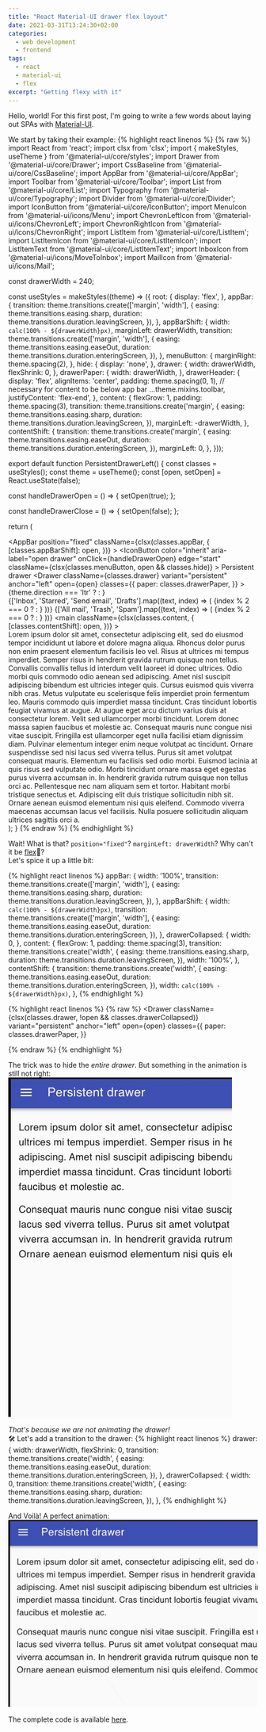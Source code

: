 ```yaml
---
title: "React Material-UI drawer flex layout"
date: 2021-03-31T13:24:30+02:00
categories:
  - web development
  - frontend
tags:
  - react
  - material-ui
  - flex
excerpt: "Getting flexy with it"
---
```


Hello, world! 
For this first post, I'm going to write a few words about laying out SPAs with [Material-UI][material-ui].

We start by taking their example:
{% highlight react linenos %}
{% raw %}
import React from 'react';
import clsx from 'clsx';
import { makeStyles, useTheme } from '@material-ui/core/styles';
import Drawer from '@material-ui/core/Drawer';
import CssBaseline from '@material-ui/core/CssBaseline';
import AppBar from '@material-ui/core/AppBar';
import Toolbar from '@material-ui/core/Toolbar';
import List from '@material-ui/core/List';
import Typography from '@material-ui/core/Typography';
import Divider from '@material-ui/core/Divider';
import IconButton from '@material-ui/core/IconButton';
import MenuIcon from '@material-ui/icons/Menu';
import ChevronLeftIcon from '@material-ui/icons/ChevronLeft';
import ChevronRightIcon from '@material-ui/icons/ChevronRight';
import ListItem from '@material-ui/core/ListItem';
import ListItemIcon from '@material-ui/core/ListItemIcon';
import ListItemText from '@material-ui/core/ListItemText';
import InboxIcon from '@material-ui/icons/MoveToInbox';
import MailIcon from '@material-ui/icons/Mail';

const drawerWidth = 240;

const useStyles = makeStyles((theme) => ({
  root: {
    display: 'flex',
  },
  appBar: {
    transition: theme.transitions.create(['margin', 'width'], {
      easing: theme.transitions.easing.sharp,
      duration: theme.transitions.duration.leavingScreen,
    }),
  },
  appBarShift: {
    width: `calc(100% - ${drawerWidth}px)`,
    marginLeft: drawerWidth,
    transition: theme.transitions.create(['margin', 'width'], {
      easing: theme.transitions.easing.easeOut,
      duration: theme.transitions.duration.enteringScreen,
    }),
  },
  menuButton: {
    marginRight: theme.spacing(2),
  },
  hide: {
    display: 'none',
  },
  drawer: {
    width: drawerWidth,
    flexShrink: 0,
  },
  drawerPaper: {
    width: drawerWidth,
  },
  drawerHeader: {
    display: 'flex',
    alignItems: 'center',
    padding: theme.spacing(0, 1),
    // necessary for content to be below app bar
    ...theme.mixins.toolbar,
    justifyContent: 'flex-end',
  },
  content: {
    flexGrow: 1,
    padding: theme.spacing(3),
    transition: theme.transitions.create('margin', {
      easing: theme.transitions.easing.sharp,
      duration: theme.transitions.duration.leavingScreen,
    }),
    marginLeft: -drawerWidth,
  },
  contentShift: {
    transition: theme.transitions.create('margin', {
      easing: theme.transitions.easing.easeOut,
      duration: theme.transitions.duration.enteringScreen,
    }),
    marginLeft: 0,
  },
}));

export default function PersistentDrawerLeft() {
  const classes = useStyles();
  const theme = useTheme();
  const [open, setOpen] = React.useState(false);

  const handleDrawerOpen = () => {
    setOpen(true);
  };

  const handleDrawerClose = () => {
    setOpen(false);
  };

  return (
    <div className={classes.root}>
      <CssBaseline />
      <AppBar
        position="fixed"
        className={clsx(classes.appBar, {
          [classes.appBarShift]: open,
        })}
      >
        <Toolbar>
          <IconButton
            color="inherit"
            aria-label="open drawer"
            onClick={handleDrawerOpen}
            edge="start"
            className={clsx(classes.menuButton, open && classes.hide)}
          >
            <MenuIcon />
          </IconButton>
          <Typography variant="h6" noWrap>
            Persistent drawer
          </Typography>
        </Toolbar>
      </AppBar>
      <Drawer
        className={classes.drawer}
        variant="persistent"
        anchor="left"
        open={open}
        classes={{
          paper: classes.drawerPaper,
        }}
      >
        <div className={classes.drawerHeader}>
          <IconButton onClick={handleDrawerClose}>
            {theme.direction === 'ltr' ? <ChevronLeftIcon /> : <ChevronRightIcon />}
          </IconButton>
        </div>
        <Divider />
        <List>
          {['Inbox', 'Starred', 'Send email', 'Drafts'].map((text, index) => (
            <ListItem button key={text}>
              <ListItemIcon>{index % 2 === 0 ? <InboxIcon /> : <MailIcon />}</ListItemIcon>
              <ListItemText primary={text} />
            </ListItem>
          ))}
        </List>
        <Divider />
        <List>
          {['All mail', 'Trash', 'Spam'].map((text, index) => (
            <ListItem button key={text}>
              <ListItemIcon>{index % 2 === 0 ? <InboxIcon /> : <MailIcon />}</ListItemIcon>
              <ListItemText primary={text} />
            </ListItem>
          ))}
        </List>
      </Drawer>
      <main
        className={clsx(classes.content, {
          [classes.contentShift]: open,
        })}
      >
        <div className={classes.drawerHeader} />
        <Typography paragraph>
          Lorem ipsum dolor sit amet, consectetur adipiscing elit, sed do eiusmod tempor incididunt
          ut labore et dolore magna aliqua. Rhoncus dolor purus non enim praesent elementum
          facilisis leo vel. Risus at ultrices mi tempus imperdiet. Semper risus in hendrerit
          gravida rutrum quisque non tellus. Convallis convallis tellus id interdum velit laoreet id
          donec ultrices. Odio morbi quis commodo odio aenean sed adipiscing. Amet nisl suscipit
          adipiscing bibendum est ultricies integer quis. Cursus euismod quis viverra nibh cras.
          Metus vulputate eu scelerisque felis imperdiet proin fermentum leo. Mauris commodo quis
          imperdiet massa tincidunt. Cras tincidunt lobortis feugiat vivamus at augue. At augue eget
          arcu dictum varius duis at consectetur lorem. Velit sed ullamcorper morbi tincidunt. Lorem
          donec massa sapien faucibus et molestie ac.
        </Typography>
        <Typography paragraph>
          Consequat mauris nunc congue nisi vitae suscipit. Fringilla est ullamcorper eget nulla
          facilisi etiam dignissim diam. Pulvinar elementum integer enim neque volutpat ac
          tincidunt. Ornare suspendisse sed nisi lacus sed viverra tellus. Purus sit amet volutpat
          consequat mauris. Elementum eu facilisis sed odio morbi. Euismod lacinia at quis risus sed
          vulputate odio. Morbi tincidunt ornare massa eget egestas purus viverra accumsan in. In
          hendrerit gravida rutrum quisque non tellus orci ac. Pellentesque nec nam aliquam sem et
          tortor. Habitant morbi tristique senectus et. Adipiscing elit duis tristique sollicitudin
          nibh sit. Ornare aenean euismod elementum nisi quis eleifend. Commodo viverra maecenas
          accumsan lacus vel facilisis. Nulla posuere sollicitudin aliquam ultrices sagittis orci a.
        </Typography>
      </main>
    </div>
  );
}
{% endraw %}
{% endhighlight %}

Wait! What is that? ```position="fixed"```? ```marginLeft: drawerWidth```? Why can't it be [flex][flex-csstricks]🤩?  
Let's spice it up a little bit:

{% highlight react linenos %}
  appBar: {
    width: '100%',
    transition: theme.transitions.create(['margin', 'width'], {
      easing: theme.transitions.easing.sharp,
      duration: theme.transitions.duration.leavingScreen,
    }),
  },
  appBarShift: {
    width: `calc(100% - ${drawerWidth}px)`,
    transition: theme.transitions.create(['margin', 'width'], {
      easing: theme.transitions.easing.easeOut,
      duration: theme.transitions.duration.enteringScreen,
    }),
  },
  drawerCollapsed: {
    width: 0,
  },
  content: {
    flexGrow: 1,
    padding: theme.spacing(3),
    transition: theme.transitions.create('width', {
      easing: theme.transitions.easing.sharp,
      duration: theme.transitions.duration.leavingScreen,
    }),
    width: '100%',
  },
  contentShift: {
    transition: theme.transitions.create('width', {
      easing: theme.transitions.easing.easeOut,
      duration: theme.transitions.duration.enteringScreen,
    }),
    width: `calc(100% - ${drawerWidth}px)`,
  },
{% endhighlight %}

{% highlight react linenos %}
{% raw %}
<Drawer
    className={clsx(classes.drawer, !open && classes.drawerCollapsed)}
    variant="persistent"
    anchor="left"
    open={open}
    classes={{
      paper: classes.drawerPaper,
    }}
>
{% endraw %}
{% endhighlight %}

The trick was to hide the *entire drawer*. But something in the animation is still not right:  
![side-menu-slow-animation](/assets/images/2021-03-31-material-ui-drawer-flex-layout/side-menu-slow-animation.gif)  

*That's because we are not animating the drawer!*  
🛠 Let's add a transition to the drawer:
{% highlight react linenos %}
drawer: {
    width: drawerWidth,
    flexShrink: 0,
    transition: theme.transitions.create('width', {
      easing: theme.transitions.easing.easeOut,
      duration: theme.transitions.duration.enteringScreen,
    }),
  },
  drawerCollapsed: {
    width: 0,
    transition: theme.transitions.create('width', {
      easing: theme.transitions.easing.sharp,
      duration: theme.transitions.duration.leavingScreen,
    }),
  },
{% endhighlight %}

And Voilà! A perfect animation:  
![side-menu-slow-animation](/assets/images/2021-03-31-material-ui-drawer-flex-layout/side-menu-perfect-animation.gif)

The complete code is available [here][flex-layout-react-material-ui-drawer].

[material-ui]: https://material-ui.com/
[material-ui-drawer]: https://material-ui.com/components/drawers/
[flex-csstricks]: https://css-tricks.com/snippets/css/a-guide-to-flexbox/
[flex-layout-react-material-ui-drawer]: https://github.com/liorp/flex-layout-react-material-ui-drawer
